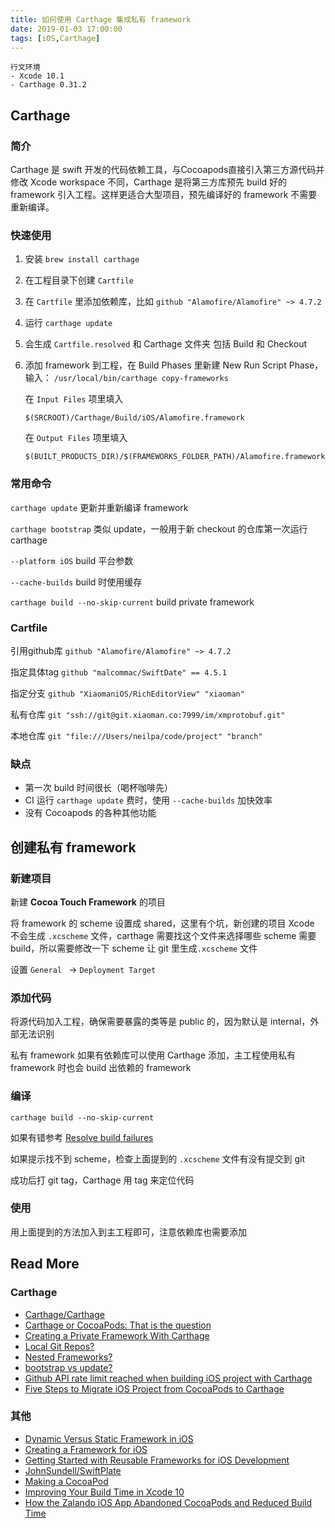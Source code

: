 ```yaml
---
title: 如何使用 Carthage 集成私有 framework
date: 2019-01-03 17:00:00
tags: [iOS,Carthage]
---
```


	行文环境
	- Xcode 10.1
	- Carthage 0.31.2
	 
## Carthage

### 简介
Carthage 是 swift 开发的代码依赖工具，与Cocoapods直接引入第三方源代码并修改 Xcode workspace 不同，Carthage 是将第三方库预先 build 好的 framework 引入工程。这样更适合大型项目，预先编译好的 framework 不需要重新编译。

### 快速使用
1. 安装 `brew install carthage`
2. 在工程目录下创建 `Cartfile`
3. 在 `Cartfile` 里添加依赖库，比如 `github "Alamofire/Alamofire" ~> 4.7.2`
4. 运行 `carthage update`
5. 会生成 `Cartfile.resolved` 和 Carthage 文件夹 包括 Build 和 Checkout
6. 添加 framework 到工程，在 Build Phases 里新建 New Run Script Phase，输入：
	`/usr/local/bin/carthage copy-frameworks`
	
	在 `Input Files` 项里填入 
	
	`$(SRCROOT)/Carthage/Build/iOS/Alamofire.framework`
	
	在 `Output Files` 项里填入 
	
	`$(BUILT_PRODUCTS_DIR)/$(FRAMEWORKS_FOLDER_PATH)/Alamofire.framework`

### 常用命令
`carthage update` 更新并重新编译 framework

`carthage bootstrap` 类似 update，一般用于新 checkout 的仓库第一次运行 carthage

`--platform iOS` build 平台参数

`--cache-builds` build 时使用缓存

`carthage build --no-skip-current` build private framework

### Cartfile
引用github库 `github "Alamofire/Alamofire" ~> 4.7.2`

指定具体tag `github "malcommac/SwiftDate" == 4.5.1` 

指定分支 `github "XiaomaniOS/RichEditorView" "xiaoman"`

私有仓库 `git "ssh://git@git.xiaoman.co:7999/im/xmprotobuf.git"`

本地仓库 `git "file:///Users/neilpa/code/project" "branch"`

### 缺点
* 第一次 build 时间很长（喝杯咖啡先）
* CI 运行 `carthage update` 费时，使用 `--cache-builds` 加快效率
* 没有 Cocoapods 的各种其他功能

## 创建私有 framework

### 新建项目

新建 **Cocoa Touch Framework** 的项目

将 framework 的 scheme 设置成 shared，这里有个坑，新创建的项目 Xcode 不会生成 `.xcscheme` 文件，carthage 需要找这个文件来选择哪些 scheme 需要 build，所以需要修改一下 scheme 让 git 里生成`.xcscheme` 文件

设置 `General ` -> `Deployment Target`

### 添加代码

将源代码加入工程，确保需要暴露的类等是 public 的，因为默认是 internal，外部无法识别

私有 framework 如果有依赖库可以使用 Carthage 添加，主工程使用私有 framework 时也会 build 出依赖的 framework

### 编译

`carthage build --no-skip-current`

如果有错参考 [Resolve build failures](https://github.com/Carthage/Carthage#resolve-build-failures)

如果提示找不到 scheme，检查上面提到的 `.xcscheme` 文件有没有提交到 git

成功后打 git tag，Carthage 用 tag 来定位代码

### 使用

用上面提到的方法加入到主工程即可，注意依赖库也需要添加

## Read More
### Carthage
* [Carthage/Carthage](https://github.com/Carthage/Carthage#resolve-build-failures)
* [Carthage or CocoaPods: That is the question](http://shashikantjagtap.net/carthage-cocoapods-question/)
* [Creating a Private Framework With Carthage](https://samwize.com/2018/06/27/creating-a-private-framework-with-carthage/)
* [Local Git Repos?](https://github.com/Carthage/Carthage/issues/398)
* [Nested Frameworks?](https://github.com/Carthage/Carthage/issues/844)
* [bootstrap vs update?](https://github.com/Carthage/Carthage/issues/848)
* [Github API rate limit reached when building iOS project with Carthage](https://github.com/travis-ci/travis-ci/issues/4195)
* [Five Steps to Migrate iOS Project from CocoaPods to Carthage](http://shashikantjagtap.net/five-steps-migrate-ios-project-cocoapods-carthage/)

### 其他
* [Dynamic Versus Static Framework in iOS](https://www.ca.com/en/blog-developers/dynamic-versus-static-framework-in-ios.html)
* [Creating a Framework for iOS](https://www.raywenderlich.com/5109-creating-a-framework-for-ios)
* [Getting Started with Reusable Frameworks for iOS Development](https://medium.com/flawless-app-stories/getting-started-with-reusable-frameworks-for-ios-development-f00d74827d11)
* [JohnSundell/SwiftPlate](https://github.com/JohnSundell/SwiftPlate)
* [Making a CocoaPod](https://guides.cocoapods.org/making/making-a-cocoapod.html)
* [Improving Your Build Time in Xcode 10](https://patrickbalestra.com/blog/2018/08/27/improving-your-build-time-in-xcode-10.html)
* [How the Zalando iOS App Abandoned CocoaPods and Reduced Build Time](https://jobs.zalando.com/tech/blog/how-the-zalando-ios-app-abandoned-cocoapods-and-reduced-build-time/?gh_src=4n3gxh1)
